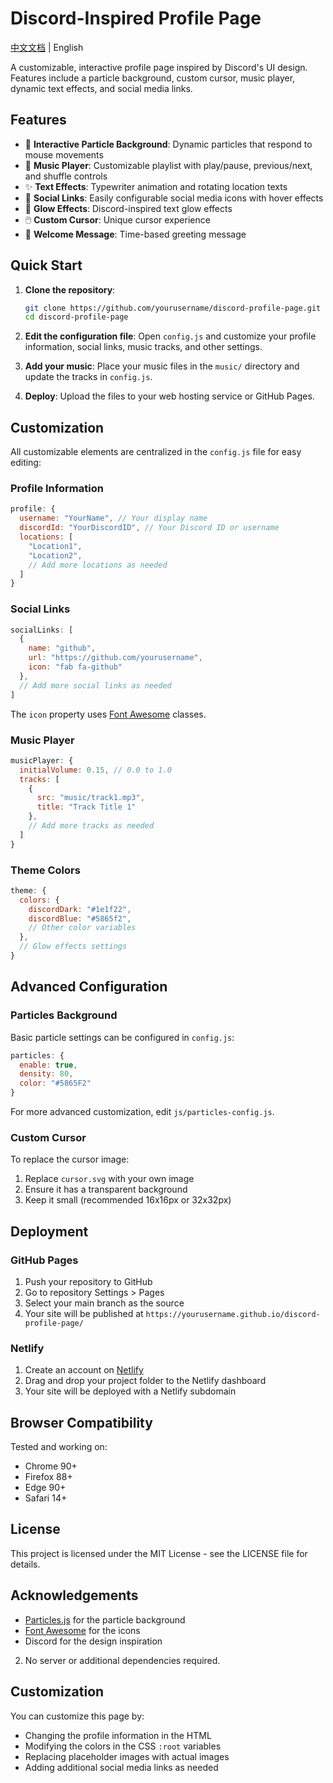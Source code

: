 # Discord-Inspired Profile Page

[中文文档](README.zh-CN.md) | English

A customizable, interactive profile page inspired by Discord's UI design. Features include a particle background, custom cursor, music player, dynamic text effects, and social media links.

## Features

- 💫 **Interactive Particle Background**: Dynamic particles that respond to mouse movements
- 🎵 **Music Player**: Customizable playlist with play/pause, previous/next, and shuffle controls
- ✨ **Text Effects**: Typewriter animation and rotating location texts
- 🔗 **Social Links**: Easily configurable social media icons with hover effects
- 🌟 **Glow Effects**: Discord-inspired text glow effects
- 🖱️ **Custom Cursor**: Unique cursor experience
- 🌙 **Welcome Message**: Time-based greeting message

## Quick Start

1. **Clone the repository**:
   ```bash
   git clone https://github.com/yourusername/discord-profile-page.git
   cd discord-profile-page
   ```

2. **Edit the configuration file**:
   Open `config.js` and customize your profile information, social links, music tracks, and other settings.

3. **Add your music**:
   Place your music files in the `music/` directory and update the tracks in `config.js`.

4. **Deploy**:
   Upload the files to your web hosting service or GitHub Pages.

## Customization

All customizable elements are centralized in the `config.js` file for easy editing:

### Profile Information

```javascript
profile: {
  username: "YourName", // Your display name
  discordId: "YourDiscordID", // Your Discord ID or username
  locations: [
    "Location1",
    "Location2",
    // Add more locations as needed
  ]
}
```

### Social Links

```javascript
socialLinks: [
  {
    name: "github",
    url: "https://github.com/yourusername",
    icon: "fab fa-github"
  },
  // Add more social links as needed
]
```

The `icon` property uses [Font Awesome](https://fontawesome.com/icons) classes.

### Music Player

```javascript
musicPlayer: {
  initialVolume: 0.15, // 0.0 to 1.0
  tracks: [
    { 
      src: "music/track1.mp3", 
      title: "Track Title 1" 
    },
    // Add more tracks as needed
  ]
}
```

### Theme Colors

```javascript
theme: {
  colors: {
    discordDark: "#1e1f22",
    discordBlue: "#5865f2",
    // Other color variables
  },
  // Glow effects settings
}
```

## Advanced Configuration

### Particles Background

Basic particle settings can be configured in `config.js`:

```javascript
particles: {
  enable: true,
  density: 80,
  color: "#5865F2"
}
```

For more advanced customization, edit `js/particles-config.js`.

### Custom Cursor

To replace the cursor image:

1. Replace `cursor.svg` with your own image
2. Ensure it has a transparent background
3. Keep it small (recommended 16x16px or 32x32px)

## Deployment

### GitHub Pages

1. Push your repository to GitHub
2. Go to repository Settings > Pages
3. Select your main branch as the source
4. Your site will be published at `https://yourusername.github.io/discord-profile-page/`

### Netlify

1. Create an account on [Netlify](https://www.netlify.com/)
2. Drag and drop your project folder to the Netlify dashboard
3. Your site will be deployed with a Netlify subdomain

## Browser Compatibility

Tested and working on:
- Chrome 90+
- Firefox 88+
- Edge 90+
- Safari 14+

## License

This project is licensed under the MIT License - see the LICENSE file for details.

## Acknowledgements

- [Particles.js](https://vincentgarreau.com/particles.js/) for the particle background
- [Font Awesome](https://fontawesome.com/) for the icons
- Discord for the design inspiration
2. No server or additional dependencies required.

## Customization

You can customize this page by:
- Changing the profile information in the HTML
- Modifying the colors in the CSS `:root` variables
- Replacing placeholder images with actual images
- Adding additional social media links as needed

